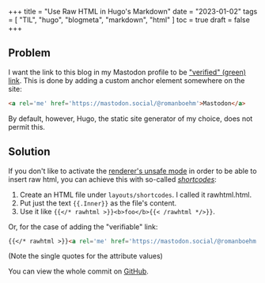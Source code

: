 +++
title = "Use Raw HTML in Hugo's Markdown"
date = "2023-01-02"
tags = [
    "TIL",
    "hugo",
    "blogmeta",
    "markdown",
    "html"
]
toc = true
draft = false
+++

## Problem

I want the link to this blog in my Mastodon profile to be ["verified" (green) link](https://snyk.io/blog/verify-and-secure-your-mastodon-account/). This is done by adding a custom anchor element somewhere on the site: 

```html
<a rel='me' href='https://mastodon.social/@romanboehm'>Mastodon</a>
```

By default, however, Hugo, the static site generator of my choice, does not permit this.


## Solution

If you don't like to activate the [renderer's unsafe mode](https://gohugo.io/getting-started/configuration-markup/) in order to be able to insert raw html, you can achieve this with so-called [_shortcodes_](https://gohugo.io/content-management/shortcodes/):

1. Create an HTML file under `layouts/shortcodes`. I called it rawhtml.html.
2. Put just the text `{{.Inner}}` as the file's content.
3. Use it like `{{</* rawhtml >}}<b>foo</b>{{< /rawhtml */>}}`.

Or, for the case of adding the "verifiable" link:

```markdown
{{</* rawhtml >}}<a rel='me' href='https://mastodon.social/@romanboehm'>Mastodon</a>{{< /rawhtml */>}}
```

(Note the single quotes for the attribute values)

You can view the whole commit on [GitHub](https://github.com/romanboehm/romanboehm.github.io/commit/a045300be06e68283c58ec55b4704ccd289d3f53).